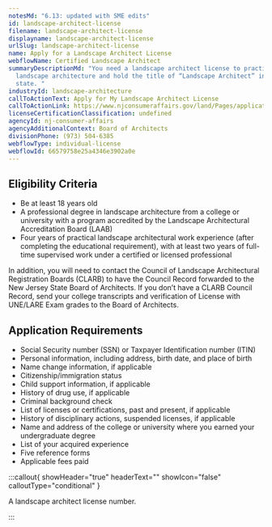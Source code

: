 ```yaml
---
notesMd: "6.13: updated with SME edits"
id: landscape-architect-license
filename: landscape-architect-license
displayname: landscape-architect-license
urlSlug: landscape-architect-license
name: Apply for a Landscape Architect License
webflowName: Certified Landscape Architect
summaryDescriptionMd: "You need a landscape architect license to practice
  landscape architecture and hold the title of “Landscape Architect” in the
  state. "
industryId: landscape-architecture
callToActionText: Apply for My Landscape Architect License
callToActionLink: https://www.njconsumeraffairs.gov/land/Pages/applications.aspx
licenseCertificationClassification: undefined
agencyId: nj-consumer-affairs
agencyAdditionalContext: Board of Architects
divisionPhone: (973) 504-6385
webflowType: individual-license
webflowId: 66579758e25a4346e3902a0e
---
```

## Eligibility Criteria

* Be at least 18 years old
* A professional degree in landscape architecture from a college or university with a program accredited by the Landscape Architectural Accreditation Board (LAAB)
* Four years of practical landscape architectural work experience (after completing the educational requirement), with at least two years of full-time supervised work under a certified or licensed professional

In addition, you will need to contact the Council of Landscape Architectural Registration Boards (CLARB) to have the Council Record forwarded to the New Jersey State Board of Architects. If you don’t have a CLARB Council Record, send your college transcripts and verification of License with UNE/LARE Exam grades to the Board of Architects.

## Application Requirements

* Social Security number (SSN) or Taxpayer Identification number (ITIN)
* Personal information, including address, birth date, and place of birth
* Name change information, if applicable
* Citizenship/immigration status
* Child support information, if applicable
* History of drug use, if applicable
* Criminal background check
* List of licenses or certifications, past and present, if applicable
* History of disciplinary actions, suspended licenses, if applicable
* Name and address of the college or university where you earned your undergraduate degree
* List of your acquired experience
* Five reference forms
* Applicable fees paid

:::callout{ showHeader="true" headerText="" showIcon="false" calloutType="conditional" }

A landscape architect license number.

:::